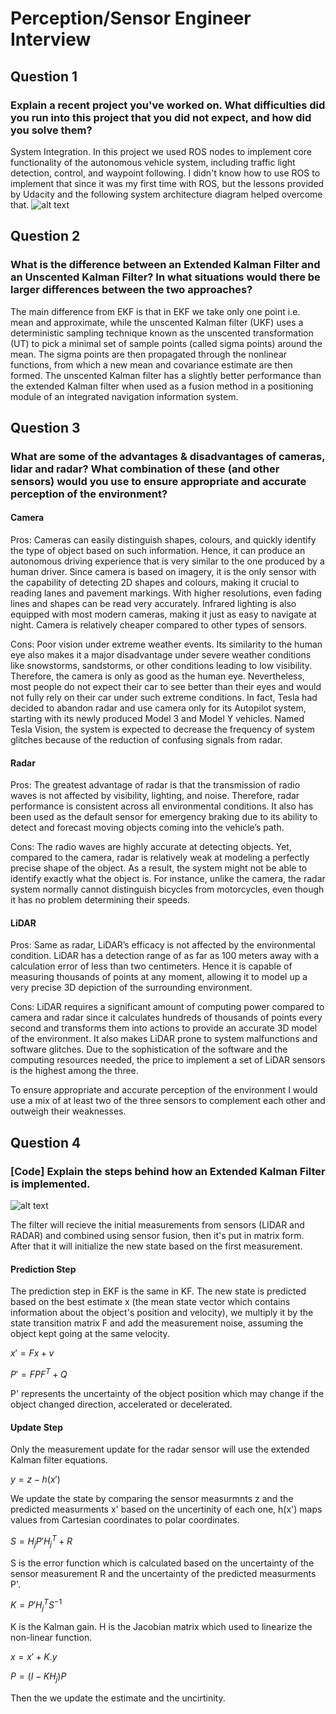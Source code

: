 # Perception/Sensor Engineer Interview

[//]: # (Image References)
[image1]: ./p1.png
[image2]: ./p2.png

## Question 1
### Explain a recent project you've worked on. What difficulties did you run into this project that you did not expect, and how did you solve them?

System Integration.
In this project we used ROS nodes to implement core functionality of the autonomous vehicle system, including traffic light detection, control, and waypoint following.
I didn't know how to use ROS to implement that since it was my first time with ROS, but the lessons provided by Udacity and the following system architecture diagram helped overcome that.
![alt text][image1]

## Question 2
### What is the difference between an Extended Kalman Filter and an Unscented Kalman Filter? In what situations would there be larger differences between the two approaches?

The main difference from EKF is that in EKF we take only one point i.e. mean and approximate, while the unscented Kalman filter (UKF) uses a deterministic sampling technique known as the unscented transformation (UT) to pick a minimal set of sample points (called sigma points) around the mean. The sigma points are then propagated through the nonlinear functions, from which a new mean and covariance estimate are then formed.
The unscented Kalman filter has a slightly better performance than the extended Kalman filter when used as a fusion method in a positioning module of an integrated navigation information system.


## Question 3
### What are some of the advantages & disadvantages of cameras, lidar and radar? What combination of these (and other sensors) would you use to ensure appropriate and accurate perception of the environment?

#### Camera

Pros:
Cameras can easily distinguish shapes, colours, and quickly identify the type of object based on such information. Hence, it can produce an autonomous driving experience that is very similar to the one produced by a human driver.
Since camera is based on imagery, it is the only sensor with the capability of detecting 2D shapes and colours, making it crucial to reading lanes and pavement markings. With higher resolutions, even fading lines and shapes can be read very accurately. Infrared lighting is also equipped with most modern cameras, making it just as easy to navigate at night.
Camera is relatively cheaper compared to other types of sensors.

Cons:
Poor vision under extreme weather events. Its similarity to the human eye also makes it a major disadvantage under severe weather conditions like snowstorms, sandstorms, or other conditions leading to low visibility. Therefore, the camera is only as good as the human eye. Nevertheless, most people do not expect their car to see better than their eyes and would not fully rely on their car under such extreme conditions. In fact, Tesla had decided to abandon radar and use camera only for its Autopilot system, starting with its newly produced Model 3 and Model Y vehicles. Named Tesla Vision, the system is expected to decrease the frequency of system glitches because of the reduction of confusing signals from radar.

#### Radar

Pros:
The greatest advantage of radar is that the transmission of radio waves is not affected by visibility, lighting, and noise. Therefore, radar performance is consistent across all environmental conditions. It also has been used as the default sensor for emergency braking due to its ability to detect and forecast moving objects coming into the vehicle’s path.

Cons:
The radio waves are highly accurate at detecting objects. Yet, compared to the camera, radar is relatively weak at modeling a perfectly precise shape of the object. As a result, the system might not be able to identify exactly what the object is. For instance, unlike the camera, the radar system normally cannot distinguish bicycles from motorcycles, even though it has no problem determining their speeds.

#### LiDAR

Pros:
Same as radar, LiDAR’s efficacy is not affected by the environmental condition.
LiDAR has a detection range of as far as 100 meters away with a calculation error of less than two centimeters. Hence it is capable of measuring thousands of points at any moment, allowing it to model up a very precise 3D depiction of the surrounding environment.

Cons:
LiDAR requires a significant amount of computing power compared to camera and radar since it calculates hundreds of thousands of points every second and transforms them into actions to provide an accurate 3D model of the environment. It also makes LiDAR prone to system malfunctions and software glitches. Due to the sophistication of the software and the computing resources needed, the price to implement a set of LiDAR sensors is the highest among the three.

To ensure appropriate and accurate perception of the environment I would use a mix of at least two of the three sensors to complement each other and outweigh their weaknesses.

## Question 4
### [Code] Explain the steps behind how an Extended Kalman Filter is implemented.
![alt text][image2]

The filter will recieve the initial measurements from sensors (LIDAR and RADAR) and combined using sensor fusion, then it's put in matrix form. After that it will initialize the new state based on the first measurement.

#### Prediction Step
The prediction step in EKF is the same in KF. The new state is predicted based on the best estimate x (the mean state vector which contains information about the object's position and velocity), we multiply it by the state transition matrix F and add the measurement noise, assuming the object kept going at the same velocity. 

$x'=Fx+v$

$P'=FPF^{T} + Q$ 

P' represents the uncertainty of the object position which may change if the object changed direction, accelerated or decelerated.

#### Update Step
Only the measurement update for the radar sensor will use the extended Kalman filter equations.

$y= z - h(x')$

We update the state by comparing the sensor measurmnts z and the predicted measurments x' based on the uncertinity of each one, h(x') maps values from Cartesian coordinates to polar coordinates.

$S= H_{j}P'H_{j}^{T}+ R$

S is the error function which is calculated based on the uncertainty of the sensor measurement R and the uncertainty of the predicted measurments P'.

$K= P'H_{j}^{T}S^{-1}$

K is the Kalman gain. H is the Jacobian matrix which used to linearize the non-linear function.

$x = x' + K.y$

$P = (I- KH_{j})P$

Then the we update the estimate and the uncirtinity.

